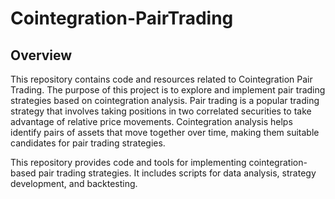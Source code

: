 # Cointegration-PairTrading

## Overview

This repository contains code and resources related to Cointegration Pair Trading. The purpose of this project is to explore and implement pair trading strategies based on cointegration analysis.
Pair trading is a popular trading strategy that involves taking positions in two correlated securities to take advantage of relative price movements. Cointegration analysis helps identify pairs of assets that move together over time, making them suitable candidates for pair trading strategies.

This repository provides code and tools for implementing cointegration-based pair trading strategies. It includes scripts for data analysis, strategy development, and backtesting.
